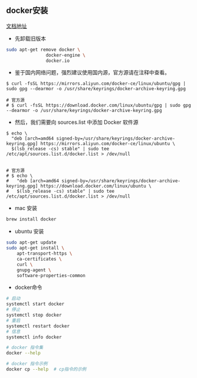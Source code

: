 ## docker安装
[文档地址](https://docs.docker.com/desktop/install/linux-install/)

+ 先卸载旧版本
``` bash
sudo apt-get remove docker \
               docker-engine \
               docker.io
```
+ 鉴于国内网络问题，强烈建议使用国内源，官方源请在注释中查看。

```
$ curl -fsSL https://mirrors.aliyun.com/docker-ce/linux/ubuntu/gpg | sudo gpg --dearmor -o /usr/share/keyrings/docker-archive-keyring.gpg

# 官方源
# $ curl -fsSL https://download.docker.com/linux/ubuntu/gpg | sudo gpg --dearmor -o /usr/share/keyrings/docker-archive-keyring.gpg
```

+ 然后，我们需要向 sources.list 中添加 Docker 软件源

```
$ echo \
  "deb [arch=amd64 signed-by=/usr/share/keyrings/docker-archive-keyring.gpg] https://mirrors.aliyun.com/docker-ce/linux/ubuntu \
  $(lsb_release -cs) stable" | sudo tee /etc/apt/sources.list.d/docker.list > /dev/null


# 官方源
# $ echo \
#   "deb [arch=amd64 signed-by=/usr/share/keyrings/docker-archive-keyring.gpg] https://download.docker.com/linux/ubuntu \
#   $(lsb_release -cs) stable" | sudo tee /etc/apt/sources.list.d/docker.list > /dev/null
```
 
+ mac 安装
``` bash
brew install docker
```
+ ubuntu 安装
``` bash
sudo apt-get update 
sudo apt-get install \
    apt-transport-https \
    ca-certificates \
    curl \
    gnupg-agent \
    software-properties-common
```

+ docker命令
``` bash
# 启动
systemctl start docker
# 停止
systemctl stop docker
# 重启
systemctl restart docker
# 信息
systemctl info docker

# docker 指令集
docker --help

# docker 指令示例
docker cp --help  # cp指令的示例
```
